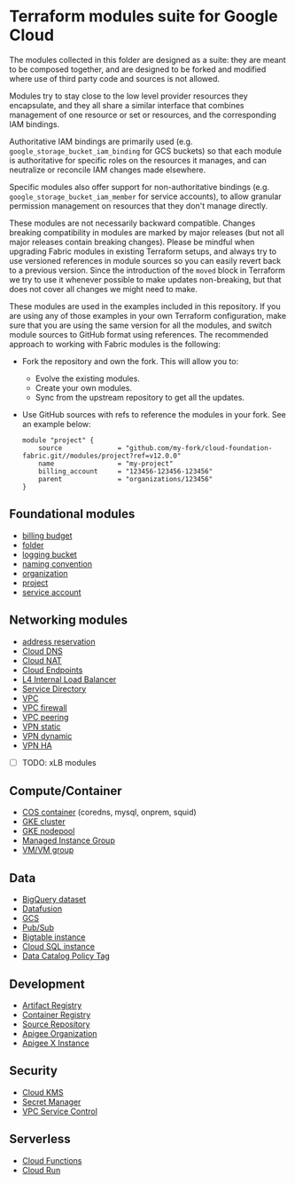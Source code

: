 # Terraform modules suite for Google Cloud

The modules collected in this folder are designed as a suite: they are meant to be composed together, and are designed to be forked and modified where use of third party code and sources is not allowed.

Modules try to stay close to the low level provider resources they encapsulate, and they all share a similar interface that combines management of one resource or set or resources, and the corresponding IAM bindings.

Authoritative IAM bindings are primarily used (e.g. `google_storage_bucket_iam_binding` for GCS buckets) so that each module is authoritative for specific roles on the resources it manages, and can neutralize or reconcile IAM changes made elsewhere.

Specific modules also offer support for non-authoritative bindings (e.g. `google_storage_bucket_iam_member` for service accounts), to allow granular permission management on resources that they don't manage directly.

These modules are not necessarily backward compatible. Changes breaking compatibility in modules are marked by major releases (but not all major releases contain breaking changes). Please be mindful when upgrading Fabric modules in existing Terraform setups, and always try to use versioned references in module sources so you can easily revert back to a previous version. Since the introduction of the `moved` block in Terraform we try to use it whenever possible to make updates non-breaking, but that does not cover all changes we might need to make.

These modules are used in the examples included in this repository. If you are using any of those examples in your own Terraform configuration, make sure that you are using the same version for all the modules, and switch module sources to GitHub format using references. The recommended approach to working with Fabric modules is the following:

- Fork the repository and own the fork. This will allow you to:
    - Evolve the existing modules.
    - Create your own modules.
    - Sync from the upstream repository to get all the updates.
- Use GitHub sources with refs to reference the modules in your fork. See an example below:

    ```
    module "project" {
        source              = "github.com/my-fork/cloud-foundation-fabric.git//modules/project?ref=v12.0.0"
        name                = "my-project"
        billing_account     = "123456-123456-123456"
        parent              = "organizations/123456"
    }
    ```

## Foundational modules

- [billing budget](./billing-budget)
- [folder](./folder)
- [logging bucket](./logging-bucket)
- [naming convention](./naming-convention)
- [organization](./organization)
- [project](./project)
- [service account](./iam-service-account)

## Networking modules

- [address reservation](./net-address)
- [Cloud DNS](./dns)
- [Cloud NAT](./net-cloudnat)
- [Cloud Endpoints](./endpoints)
- [L4 Internal Load Balancer](./net-ilb)
- [Service Directory](./service-directory)
- [VPC](./net-vpc)
- [VPC firewall](./net-vpc-firewall)
- [VPC peering](./net-vpc-peering)
- [VPN static](./net-vpn-static)
- [VPN dynamic](./net-vpn-dynamic)
- [VPN HA](./net-vpn-ha)
- [ ] TODO: xLB modules

## Compute/Container

- [COS container](./cloud-config-container/onprem/) (coredns, mysql, onprem, squid)
- [GKE cluster](./gke-cluster)
- [GKE nodepool](./gke-nodepool)
- [Managed Instance Group](./compute-mig)
- [VM/VM group](./compute-vm)

## Data

- [BigQuery dataset](./bigquery-dataset)
- [Datafusion](./datafusion)
- [GCS](./gcs)
- [Pub/Sub](./pubsub)
- [Bigtable instance](./bigtable-instance)
- [Cloud SQL instance](./cloudsql-instance)
- [Data Catalog Policy Tag](./data-catalog-policy-tag)

## Development

- [Artifact Registry](./artifact-registry)
- [Container Registry](./container-registry)
- [Source Repository](./source-repository)
- [Apigee Organization](./apigee-organization)
- [Apigee X Instance](./apigee-x-instance)

## Security

- [Cloud KMS](./kms)
- [Secret Manager](./secret-manager)
- [VPC Service Control](./vpc-sc)

## Serverless

- [Cloud Functions](./cloud-function)
- [Cloud Run](./cloud-run)
